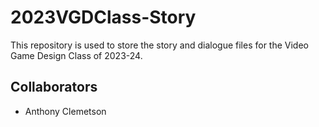 # 2023VGDClass-Story
This repository is used to store the story and dialogue files for the Video Game Design Class of 2023-24.

## Collaborators
- Anthony Clemetson